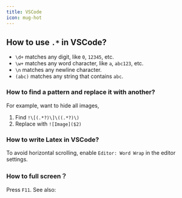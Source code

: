 ```yaml
---
title: VSCode
icon: mug-hot
---
```


## How to use `.*` in VSCode?

- `\d+` matches any digit, like `0`, `12345`, etc.
- `\w+` matches any word character, like `a`, `abc123`, etc.
- `\n` matches any newline character.
- `(abc)` matches any string that contains `abc`.

### How to find a pattern and replace it with another?

For example, want to hide all images,

1. Find `!\[(.*?)\]\((.*?)\)`
2. Replace with `![Image]($2)`


### How to write Latex in VSCode?

To avoid horizontal scrolling, enable `Editor: Word Wrap` in the editor settings.


### How to full screen？

Press `F11`. See also:

<PDF src="https://code.visualstudio.com/shortcuts/keyboard-shortcuts-windows.pdf" />